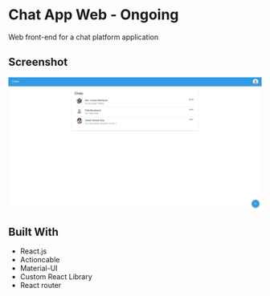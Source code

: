 # Chat App Web - Ongoing
Web front-end for a chat platform application

## Screenshot
![screenshot](./public/screenshot.png)

## Built With
* React.js
* Actioncable
* Material-UI
* Custom React Library
* React router
